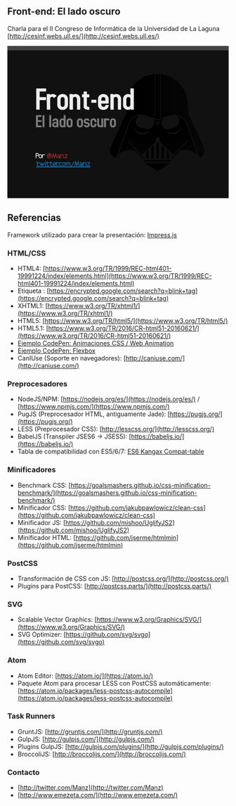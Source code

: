 ## Front-end: El lado oscuro

Charla para el II Congreso de Informática de la Universidad de La Laguna
[http://cesinf.webs.ull.es/](http://cesinf.webs.ull.es/)

![Front-end](front-end.png)

## Referencias

Framework utilizado para crear la presentación: [Impress.js](https://github.com/impress/impress.js)

### HTML/CSS

- HTML4: [https://www.w3.org/TR/1999/REC-html401-19991224/index/elements.html](https://www.w3.org/TR/1999/REC-html401-19991224/index/elements.html)
- Etiqueta <blink>: [https://encrypted.google.com/search?q=blink+tag](https://encrypted.google.com/search?q=blink+tag)
- XHTML1: [https://www.w3.org/TR/xhtml1/](https://www.w3.org/TR/xhtml1/)
- HTML5: [https://www.w3.org/TR/html5/](https://www.w3.org/TR/html5/)
- HTML5.1: [https://www.w3.org/TR/2016/CR-html51-20160621/](https://www.w3.org/TR/2016/CR-html51-20160621/)
- [Ejemplo CodePen: Animaciones CSS / Web Animation](https://codepen.io/manz/pen/xOGNRP)
- [Ejemplo CodePen: Flexbox](https://codepen.io/manz/pen/BzoYKb)
- CanIUse (Soporte en navegadores): [http://caniuse.com/](http://caniuse.com/)

### Preprocesadores

- NodeJS/NPM: [https://nodejs.org/es/](https://nodejs.org/es/) / [https://www.npmjs.com/](https://www.npmjs.com/)
- PugJS (Preprocesador HTML, antiguamente Jade): [https://pugjs.org/](https://pugjs.org/)
- LESS (Preprocesador CSS): [http://lesscss.org/](http://lesscss.org/)
- BabelJS (Transpiler JSES6 -> JSES5): [https://babeljs.io/](https://babeljs.io/)
- Tabla de compatibilidad con ES5/6/7: [ES6 Kangax Compat-table](http://kangax.github.io/compat-table/es6/)

### Minificadores

- Benchmark CSS: [https://goalsmashers.github.io/css-minification-benchmark/](https://goalsmashers.github.io/css-minification-benchmark/)
- Minificador CSS: [https://github.com/jakubpawlowicz/clean-css](https://github.com/jakubpawlowicz/clean-css)
- Minificador JS: [https://github.com/mishoo/UglifyJS2](https://github.com/mishoo/UglifyJS2)
- Minificador HTML: [https://github.com/jserme/htmlmin](https://github.com/jserme/htmlmin)

### PostCSS

- Transformación de CSS con JS: [http://postcss.org/](http://postcss.org/)
- Plugins para PostCSS: [http://postcss.parts/](http://postcss.parts/)

### SVG

- Scalable Vector Graphics: [https://www.w3.org/Graphics/SVG/](https://www.w3.org/Graphics/SVG/)
- SVG Optimizer: [https://github.com/svg/svgo](https://github.com/svg/svgo)

### Atom

- Atom Editor: [https://atom.io/](https://atom.io/)
- Paquete Atom para procesar LESS con PostCSS automáticamente: [https://atom.io/packages/less-postcss-autocompile](https://atom.io/packages/less-postcss-autocompile)

### Task Runners

- GruntJS: [http://gruntjs.com/](http://gruntjs.com/)
- GulpJS: [http://gulpjs.com/](http://gulpjs.com/)
- Plugins GulpJS: [http://gulpjs.com/plugins/](http://gulpjs.com/plugins/)
- BroccoliJS: [http://broccolijs.com/](http://broccolijs.com/)

### Contacto
- [http://twitter.com/Manz](http://twitter.com/Manz)
- [http://www.emezeta.com/](http://www.emezeta.com/)
